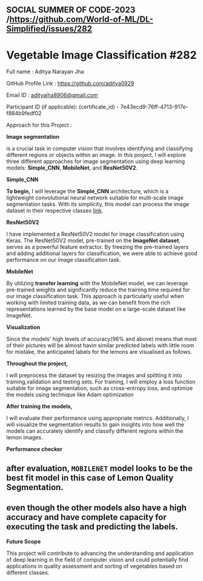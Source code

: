 ## SOCIAL SUMMER OF CODE-2023 /https://github.com/World-of-ML/DL-Simplified/issues/282
# Vegetable Image Classification #282


Full name : Aditya Narayan Jha

GitHub Profile Link : https://github.com/aditya0929

Email ID : adityajha8906@gmail.com

Participant ID (if applicable): (certificate_id) - 7e43ecd9-76ff-4713-917e-f884b9fedf02

Approach for this Project :

**Image segmentation**

is a crucial task in computer vision that involves identifying and classifying different regions or objects within an image. In this project, I will explore three different approaches for image segmentation using deep learning models: **Simple_CNN**, **MobileNet**, and **ResNet50V2**.

 **Simple_CNN** 
 
**To begin,** I will leverage the **Simple_CNN** architecture, which is a lightweight convolutional neural network suitable for multi-scale image segmentation tasks. With its simplicity, this model can process the image dataset in their respective classes [link](https://www.kaggle.com/datasets/yusufemir/lemon-quality-dataset).

**ResNet50V2** 

I have implemented a ResNet50V2 model for image classification using Keras. The ResNet50V2 model, pre-trained on the **ImageNet dataset**, serves as a powerful feature extractor. By freezing the pre-trained layers and adding additional layers for classification, we were able to achieve good performance on our image classification task.

**MobileNet** 

By utilizing **transfer learning** with the MobileNet model, we can leverage pre-trained weights and significantly reduce the training time required for our image classification task. This approach is particularly useful when working with limited training data, as we can benefit from the rich representations learned by the base model on a large-scale dataset like ImageNet.

**Visualization**

Since the models' high levels of accuracy(96% and above) means that most of their pictures will be almost havin similar predicted labels with little room for mistake, the anticipated labels for the lemons are visualised as follows.

**Throughout the project,** 

I will preprocess the dataset by resizing the images and splitting it into training,validation and testing sets. For training, I will employ a loss function suitable for image segmentation, such as cross-entropy loss, and optimize the models using technique like  Adam optimization

**After training the models,**

I will evaluate their performance using appropriate metrics. Additionally, I will visualize the segmentation results to gain insights into how well the models can accurately identify and classify different regions within the lemon images.

**Performance checker**


## after evaluation, `MOBILENET` model looks to be the best fit model in this case of Lemon Quality Segmentation.

## even though the other models also have a high accuracy and have complete capacity for executing the task and predicting the labels.

**Future Scope**

This project will contribute to advancing the understanding and application of deep learning in the field of computer vision and could potentially find applications in quality assessment and sorting of vegetables based on different classes.















